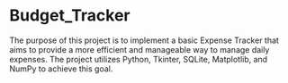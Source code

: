 # Budget_Tracker
The purpose of this project is to implement a basic Expense Tracker that aims to provide a more efficient and manageable way to manage daily expenses. The project utilizes Python, Tkinter, SQLite, Matplotlib, and NumPy to achieve this goal.
